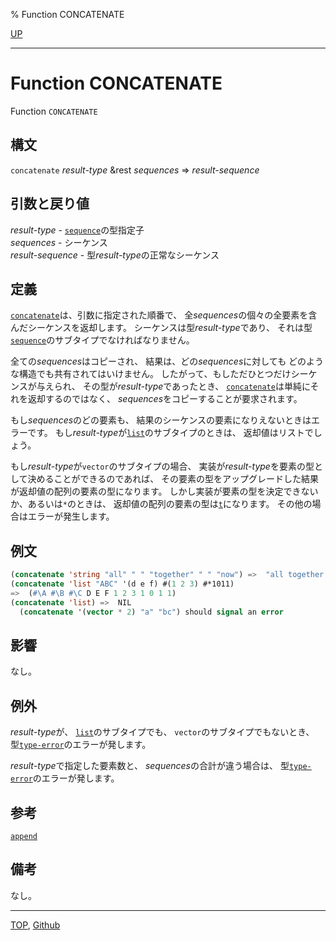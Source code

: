 % Function CONCATENATE

[UP](17.3.html)  

---

# Function **CONCATENATE**


Function `CONCATENATE`


## 構文

`concatenate` *result-type* &rest *sequences* => *result-sequence*


## 引数と戻り値

*result-type* - [`sequence`](17.3.sequence.html)の型指定子  
*sequences* - シーケンス  
*result-sequence* - 型*result-type*の正常なシーケンス


## 定義

[`concatenate`](17.3.concatenate.html)は、引数に指定された順番で、
全*sequences*の個々の全要素を含んだシーケンスを返却します。
シーケンスは型*result-type*であり、
それは型[`sequence`](17.3.sequence.html)のサブタイプでなければなりません。

全ての*sequences*はコピーされ、
結果は、どの*sequences*に対しても
どのような構造でも共有されてはいけません。
したがって、もしただひとつだけシーケンスが与えられ、
その型が*result-type*であったとき、
[`concatenate`](17.3.concatenate.html)は単純にそれを返却するのではなく、
*sequences*をコピーすることが要求されます。

もし*sequences*のどの要素も、
結果のシーケンスの要素になりえないときはエラーです。
もし*result-type*が[`list`](14.2.list-system-class.html)のサブタイプのときは、
返却値はリストでしょう。

もし*result-type*が`vector`のサブタイプの場合、
実装が*result-type*を要素の型として決めることができるのであれば、
その要素の型をアップグレードした結果が返却値の配列の要素の型になります。
しかし実装が要素の型を決定できないか、あるいは`*`のときは、
返却値の配列の要素の型は[`t`](4.4.t-system-class.html)になります。
その他の場合はエラーが発生します。


## 例文

```lisp
(concatenate 'string "all" " " "together" " " "now") =>  "all together now"
(concatenate 'list "ABC" '(d e f) #(1 2 3) #*1011)
=>  (#\A #\B #\C D E F 1 2 3 1 0 1 1)
(concatenate 'list) =>  NIL
  (concatenate '(vector * 2) "a" "bc") should signal an error
```


## 影響

なし。


## 例外

*result-type*が、
[`list`](14.2.list-system-class.html)のサブタイプでも、
`vector`のサブタイプでもないとき、
型[`type-error`](4.4.type-error.html)のエラーが発します。

*result-type*で指定した要素数と、
*sequences*の合計が違う場合は、
型[`type-error`](4.4.type-error.html)のエラーが発します。


## 参考

[`append`](14.2.append.html)


## 備考

なし。


---
[TOP](index.html),  [Github](https://github.com/nptcl/npt-japanese)

